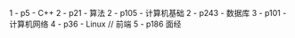 1 - p5 - C++
2 - p21 - 算法
2 - p105 - 计算机基础
2 - p243 - 数据库
3 - p101 - 计算机网络
4 - p36 - Linux
// 前端
5 - p186 面经
